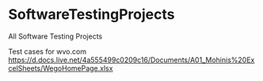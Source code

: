 # SoftwareTestingProjects
All Software Testing Projects

Test cases for wvo.com
https://d.docs.live.net/4a555499c0209c16/Documents/A01_Mohinis%20ExcelSheets/WegoHomePage.xlsx
